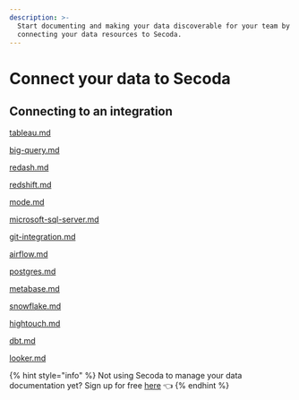 ```yaml
---
description: >-
  Start documenting and making your data discoverable for your team by
  connecting your data resources to Secoda.
---
```


# Connect your data to Secoda

## Connecting to an integration

[tableau.md](../integrations/tableau.md "mention")

[big-query.md](../integrations/big-query.md "mention")

[redash.md](../integrations/redash.md "mention")

[redshift.md](../integrations/redshift.md "mention")

[mode.md](../integrations/mode.md "mention")

[microsoft-sql-server.md](../integrations/microsoft-sql-server.md "mention")

[git-integration.md](../integrations/git-integration.md "mention")

[airflow.md](../integrations/airflow.md "mention")

[postgres.md](../integrations/postgres.md "mention")

[metabase.md](../integrations/metabase.md "mention")

[snowflake.md](../integrations/snowflake.md "mention")

[hightouch.md](../integrations/hightouch.md "mention")

[dbt.md](../integrations/dbt.md "mention")

[looker.md](../integrations/looker.md "mention")

{% hint style="info" %}
Not using Secoda to manage your data documentation yet? Sign up for free [here](http://app.secoda.co/) 👈
{% endhint %}
